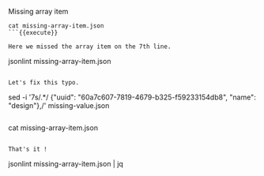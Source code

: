 Missing array item

```
cat missing-array-item.json
```{{execute}}

Here we missed the array item on the 7th line.

```
jsonlint missing-array-item.json
```{{execute}}

Let's fix this typo.

```
sed -i '7s/.*/        {"uuid": "60a7c607-7819-4679-b325-f59233154db8", "name": "design"},/' missing-value.json
```{{execute}}

```
cat missing-array-item.json
```{{execute}}

That's it !
```
jsonlint missing-array-item.json | jq
```{{execute}}
